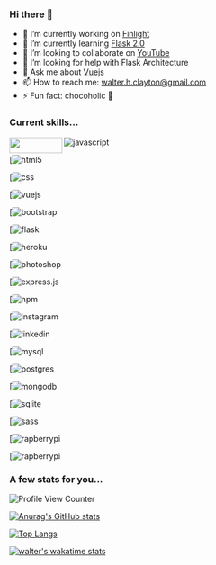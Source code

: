 ### Hi there 👋

- 🔭 I’m currently working on [Finlight](https://www.finlight.com/)
- 🌱 I’m currently learning [Flask 2.0](https://flask.palletsprojects.com/en/2.0.x/changes/#version-2-0-0)
- 👯 I’m looking to collaborate on [YouTube](https://www.youtube.com/channel/UCsi4aCI975CjjZaLJYx7Wtw)
- 🤔 I’m looking for help with Flask Architecture
- 💬 Ask me about [Vuejs](https://vuejs.org/)
- 📫 How to reach me: walter.h.clayton@gmail.com
- ⚡ Fun fact: chocoholic 🍫

### Current skills...
<img align="left" width="94" height="28" src="https://img.shields.io/badge/Python-3776AB?style=for-the-badge&logo=python&logoColor=white">

![javascript](https://img.shields.io/badge/JavaScript-F7DF1E?style=for-the-badge&logo=javascript&logoColor=black)

[![html5](https://img.shields.io/badge/HTML-239120?style=for-the-badge&logo=html5&logoColor=white)

[![css](https://img.shields.io/badge/CSS-239120?&style=for-the-badge&logo=css3&logoColor=white)

[![vuejs](https://img.shields.io/badge/Vue.js-35495E?style=for-the-badge&logo=vue.js&logoColor=4FC08D)

[![bootstrap](https://img.shields.io/badge/Bootstrap-563D7C?style=for-the-badge&logo=bootstrap&logoColor=white)

[![flask](https://img.shields.io/badge/Flask-000000?style=for-the-badge&logo=flask&logoColor=white)

[![heroku](https://img.shields.io/badge/Heroku-430098?style=for-the-badge&logo=heroku&logoColor=white)

[![photoshop](https://aleen42.github.io/badges/src/photoshop.svg)

[![express.js](https://img.shields.io/badge/Express.js-404D59?style=for-the-badge)

[![npm](https://img.shields.io/badge/npm-CB3837?style=for-the-badge&logo=npm&logoColor=white)

[![instagram](https://img.shields.io/badge/Instagram-E4405F?style=for-the-badge&logo=instagram&logoColor=white)

[![linkedin](https://img.shields.io/badge/LinkedIn-0077B5?style=for-the-badge&logo=linkedin&logoColor=white)

[![mysql](https://img.shields.io/badge/MySQL-00000F?style=for-the-badge&logo=mysql&logoColor=white)

[![postgres](https://img.shields.io/badge/PostgreSQL-316192?style=for-the-badge&logo=postgresql&logoColor=white)

[![mongodb](https://img.shields.io/badge/MongoDB-4EA94B?style=for-the-badge&logo=mongodb&logoColor=white)

[![sqlite](https://img.shields.io/badge/SQLite-07405E?style=for-the-badge&logo=sqlite&logoColor=white)

[![sass](https://img.shields.io/badge/Sass-CC6699?style=for-the-badge&logo=sass&logoColor=white)

[![rapberrypi](https://img.shields.io/badge/RASPBERRY%20PI-C51A4A.svg?&style=for-the-badge&logo=raspberry%20pi&logoColor=white)

[![rapberrypi](https://img.shields.io/badge/Figma-F24E1E?style=for-the-badge&logo=figma&logoColor=white)


### A few stats for you...

![Profile View Counter](https://komarev.com/ghpvc/?username=walter-clayton)

[![Anurag's GitHub stats](https://github-readme-stats.vercel.app/api?username=walter-clayton&show_icons=true)](https://github.com/walter-clayton/github-readme-stats)

[![Top Langs](https://github-readme-stats.vercel.app/api/top-langs/?username=walter-clayton)](https://github.com/walter-clayton/github-readme-stats)

[![walter's wakatime stats](https://github-readme-stats.vercel.app/api/wakatime?username=walthedude)](https://github.com/walter-clayton/github-readme-stats)
